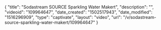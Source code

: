 {
    "title": "Sodastream SOURCE Sparkling Water Makert",
    "description": "",
    "videoid": "109964647",
    "date_created": "1502517943",
    "date_modified": "1516296909",
    "type": "captivate",
    "layout": "video",
    "url": "\/v\/sodastream-source-sparkling-water-makert\/109964647"
}